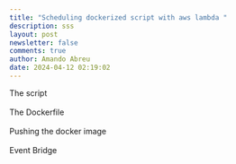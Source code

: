 ```yaml
---
title: "Scheduling dockerized script with aws lambda "
description: sss
layout: post
newsletter: false
comments: true
author: Amando Abreu
date: 2024-04-12 02:19:02
---
```

T﻿he script\
\
T﻿he Dockerfile\
\
P﻿ushing the docker image\
\
E﻿vent Bridge